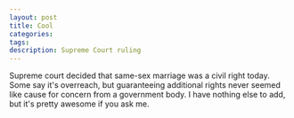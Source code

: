 ```yaml
---
layout: post
title: Cool
categories: 
tags:
description: Supreme Court ruling
---
```


Supreme court decided that same-sex marriage was a civil right today. Some say it's overreach, but guaranteeing additional rights never seemed like cause for concern from a government body. I have nothing else to add, but it's pretty awesome if you ask me.

